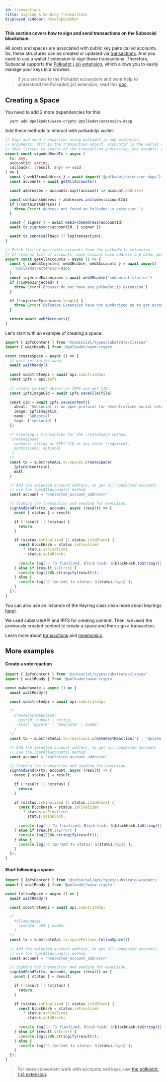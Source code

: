 ```yaml
---
id: transactions
title: Signing & Sending Transactions
displayed_sidebar: developSidebar
---
```


**This section covers how to sign and send transactions on the Subsocial blockchain.**

All posts and spaces are associated with public key pairs called accounts.
So, these structures can be created or updated via [transactions](https://polkadot.js.org/docs/api/start/api.tx/). And you need to use a wallet / extension to sign these transactions. Therefore, Subsocial supports the [Polkadot {.js} extension](https://polkadot.js.org/extension/), which allows you to easily manage your keys in a browser.

> If you are new to the Polkadot ecosystem and want help to understand the Polkadot{.js} extension, read this [doc](/docs/tutorials/).


## Creating a Space

You need to add 2 more dependencies for this

```
  yarn add @polkadot/wasm-crypto @polkadot/extension-dapp
```

Add these methods to interact with polkadotjs wallet:

```typescript
// Sign and send transaction using polkadot.js web extension.
// Arguments: [tx] is the transaction object, accountId is the wallet adddress, callback is a method
// that listens to events of the transaction processing. See example: [logTransaction].
export const signAndSendTx = async (
  tx: any,
  accountId: string,
  callback?: (result: any) => void
) => {
  const { web3FromAddress } = await import('@polkadot/extension-dapp')
  const accounts = await getAllAccounts()

  const addresses = accounts.map((account) => account.address)

  const containsAddress = addresses.includes(accountId)
  if (!containsAddress) {
    throw Error('Address not found on Polkadot.js extension.')
  }

  const { signer } = await web3FromAddress(accountId)
  await tx.signAsync(accountId, { signer })

  await tx.send(callback ?? logTransaction)
}

// Fetch list of available accounts from the polkadotjs extension.
// It returns list of accounts, each account have address and other metadata property.
export const getAllAccounts = async () => {
  const { isWeb3Injected, web3Enable, web3Accounts } = await import(
    '@polkadot/extension-dapp'
  )
  const injectedExtensions = await web3Enable('subsocial-starter')
  if (!isWeb3Injected) {
    throw Error(`Browser do not have any polkadot.js extension`)
  }

  if (!injectedExtensions.length) {
    throw Error(`Polkadot Extension have not authorized us to get accounts`)
  }

  return await web3Accounts()
}
```

Let's start with an example of creating a space:

```typescript
import { IpfsContent } from '@subsocial/types/substrate/classes'
import { waitReady } from '@polkadot/wasm-crypto'

const createSpace = async () => {
  // wait initialize wasm.
  await waitReady()
  
  const substrateApi = await api.substrateApi
  const ipfs = api.ipfs
  
  // create content object on IPFS and get CID.
  const ipfsImageCid = await ipfs.saveFile(file)

  const cid = await ipfs.saveContent({
    about: 'Subsocial is an open protocol for decentralized social networks and marketplaces. It`s built with Substrate and IPFS',
    image: ipfsImageCid,
    name: 'Subsocial',
    tags: ['subsocial']
  })

  /* Creating a transaction for the createSpace method.
   createSpace(
    content: string or IPFS CID or any other (required),
    permissions: optional
   )
  */
  const tx = substrateApi.tx.spaces.createSpace(
    IpfsContent(cid),
    null
  )

  // Add the selected account address, to get all connected accounts
  // use the [getAllAccounts] method.
  const account = '<selected_account_address>'

  // Signing the transaction and sending for execution.
  signAndSendTx(tx, account, async (result) => {
    const { status } = result;

    if (!result || !status) {
      return;
    }

    if (status.isFinalized || status.isInBlock) {
      const blockHash = status.isFinalized
        ? status.asFinalized
        : status.asInBlock;
      
      console.log(`✅ Tx finalized. Block hash: ${blockHash.toString()}`);
    } else if (result.isError) {
      console.log(JSON.stringify(result));
    } else {
      console.log(`⏱ Current tx status: ${status.type}`);
    }
  });
}
```
You can also use an instance of the Keyring class (lean more about keyrings [here](https://polkadot.js.org/docs/keyring/start/)). 

We used substrateAPI and IPFS for creating content. Then, we used the previously created content to create a space and then sign a transaction.

Learn more about [transactions](https://polkadot.js.org/docs/api/start/api.tx/) and [mnemonics](https://polkadot.js.org/docs/util-crypto/examples/create-mnemonic). 

## More examples

#### Create a vote reaction

```typescript
import { IpfsContent } from '@subsocial/types/substrate/classes'
import { waitReady } from '@polkadot/wasm-crypto'

const makeUpvote = async () => {
  await waitReady()

  const substrateApi = await api.substrateApi

  /*
    createPostReaction(
      postId: number | string,
      kind: 'Upvote' | 'Downvote' | number
    )
  */
  const tx = substrateApi.tx.reactions.createPostReaction('1', 'Upvote')

  // Add the selected account address, to get all connected accounts
  // use the [getAllAccounts] method.
  const account = '<selected_account_address>'

  // Signing the transaction and sending for execution.
  signAndSendTx(tx, account, async (result) => {
    const { status } = result;

    if (!result || !status) {
      return;
    }

    if (status.isFinalized || status.isInBlock) {
      const blockHash = status.isFinalized
        ? status.asFinalized
        : status.asInBlock;
      
      console.log(`✅ Tx finalized. Block hash: ${blockHash.toString()}`);
    } else if (result.isError) {
      console.log(JSON.stringify(result));
    } else {
      console.log(`⏱ Current tx status: ${status.type}`);
    }
  });
}
```

#### Start following a space 

```typescript
import { IpfsContent } from '@subsocial/api/types/substrate/wrappers'
import { waitReady } from '@polkadot/wasm-crypto'

const followSpace = async () => {
  await waitReady()

  const substrateApi = await api.substrateApi

  /*
    followSpace(
      spaceId: u64 | number
    )
  */
  const tx = substrateApi.tx.spaceFollows.followSpace(1)
  
  // Add the selected account address, to get all connected accounts
  // use the [getAllAccounts] method.
  const account = '<selected_account_address>'

  // Signing the transaction and sending for execution.
  signAndSendTx(tx, account, async (result) => {
    const { status } = result;

    if (!result || !status) {
      return;
    }

    if (status.isFinalized || status.isInBlock) {
      const blockHash = status.isFinalized
        ? status.asFinalized
        : status.asInBlock;
      
      console.log(`✅ Tx finalized. Block hash: ${blockHash.toString()}`);
    } else if (result.isError) {
      console.log(JSON.stringify(result));
    } else {
      console.log(`⏱ Current tx status: ${status.type}`);
    }
  });
}
```

> For more convenient work with accounts and keys, use [the polkadot.{js} extension](https://polkadot.js.org/docs/extension/usage).
